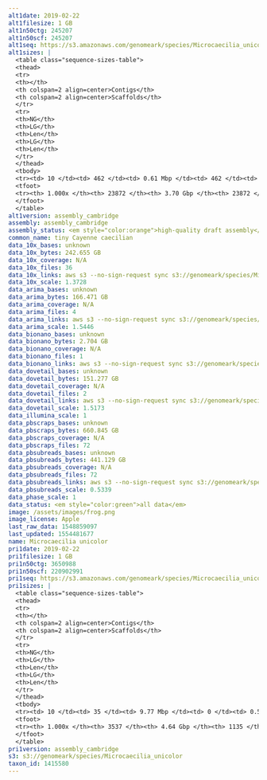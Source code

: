 ```yaml
---
alt1date: 2019-02-22
alt1filesize: 1 GB
alt1n50ctg: 245207
alt1n50scf: 245207
alt1seq: https://s3.amazonaws.com/genomeark/species/Microcaecilia_unicolor/aMicUni1/assembly_cambridge/aMicUni1.alt.asm.20190222.fasta.gz
alt1sizes: |
  <table class="sequence-sizes-table">
  <thead>
  <tr>
  <th></th>
  <th colspan=2 align=center>Contigs</th>
  <th colspan=2 align=center>Scaffolds</th>
  </tr>
  <tr>
  <th>NG</th>
  <th>LG</th>
  <th>Len</th>
  <th>LG</th>
  <th>Len</th>
  </tr>
  </thead>
  <tbody>
  <tr><td> 10 </td><td> 462 </td><td> 0.61 Mbp </td><td> 462 </td><td> 0.61 Mbp </td></tr>  <tr><td> 20 </td><td> 1160 </td><td> 0.47 Mbp </td><td> 1160 </td><td> 0.47 Mbp </td></tr>  <tr><td> 30 </td><td> 2044 </td><td> 0.38 Mbp </td><td> 2044 </td><td> 0.38 Mbp </td></tr>  <tr><td> 40 </td><td> 3138 </td><td> 0.30 Mbp </td><td> 3138 </td><td> 0.30 Mbp </td></tr>  <tr style="background-color:#cccccc;"><td> 50 </td><td> 4494 </td><td> 0.25 Mbp </td><td> 4494 </td><td> 0.25 Mbp </td></tr>  <tr><td> 60 </td><td> 6188 </td><td> 0.19 Mbp </td><td> 6188 </td><td> 0.19 Mbp </td></tr>  <tr><td> 70 </td><td> 8348 </td><td> 0.15 Mbp </td><td> 8348 </td><td> 0.15 Mbp </td></tr>  <tr><td> 80 </td><td> 11211 </td><td> 0.11 Mbp </td><td> 11211 </td><td> 0.11 Mbp </td></tr>  <tr><td> 90 </td><td> 15305 </td><td> 72.40 Kbp </td><td> 15305 </td><td> 72.40 Kbp </td></tr>  <tr><td> 100 </td><td> 23871 </td><td> 1  bp </td><td> 23871 </td><td> 1  bp </td></tr>  </tbody>
  <tfoot>
  <tr><th> 1.000x </th><th> 23872 </th><th> 3.70 Gbp </th><th> 23872 </th><th> 3.70 Gbp </th></tr>
  </tfoot>
  </table>
alt1version: assembly_cambridge
assembly: assembly_cambridge
assembly_status: <em style="color:orange">high-quality draft assembly</em>
common_name: tiny Cayenne caecilian
data_10x_bases: unknown
data_10x_bytes: 242.655 GB
data_10x_coverage: N/A
data_10x_files: 36
data_10x_links: aws s3 --no-sign-request sync s3://genomeark/species/Microcaecilia_unicolor/aMicUni1/genomic_data/10x/ .<br>
data_10x_scale: 1.3728
data_arima_bases: unknown
data_arima_bytes: 166.471 GB
data_arima_coverage: N/A
data_arima_files: 4
data_arima_links: aws s3 --no-sign-request sync s3://genomeark/species/Microcaecilia_unicolor/aMicUni1/genomic_data/arima/ .<br>
data_arima_scale: 1.5446
data_bionano_bases: unknown
data_bionano_bytes: 2.704 GB
data_bionano_coverage: N/A
data_bionano_files: 1
data_bionano_links: aws s3 --no-sign-request sync s3://genomeark/species/Microcaecilia_unicolor/aMicUni1/genomic_data/bionano/ .<br>
data_dovetail_bases: unknown
data_dovetail_bytes: 151.277 GB
data_dovetail_coverage: N/A
data_dovetail_files: 2
data_dovetail_links: aws s3 --no-sign-request sync s3://genomeark/species/Microcaecilia_unicolor/aMicUni1/genomic_data/dovetail/ .<br>
data_dovetail_scale: 1.5173
data_illumina_scale: 1
data_pbscraps_bases: unknown
data_pbscraps_bytes: 660.845 GB
data_pbscraps_coverage: N/A
data_pbscraps_files: 72
data_pbsubreads_bases: unknown
data_pbsubreads_bytes: 441.129 GB
data_pbsubreads_coverage: N/A
data_pbsubreads_files: 72
data_pbsubreads_links: aws s3 --no-sign-request sync s3://genomeark/species/Microcaecilia_unicolor/aMicUni1/genomic_data/pacbio/ . --exclude "*scraps.bam"<br>
data_pbsubreads_scale: 0.5339
data_phase_scale: 1
data_status: <em style="color:green">all data</em>
image: /assets/images/frog.png
image_license: Apple
last_raw_data: 1548859097
last_updated: 1554481677
name: Microcaecilia unicolor
pri1date: 2019-02-22
pri1filesize: 1 GB
pri1n50ctg: 3650988
pri1n50scf: 220902991
pri1seq: https://s3.amazonaws.com/genomeark/species/Microcaecilia_unicolor/aMicUni1/assembly_cambridge/aMicUni1.pri.asm.20190222.fasta.gz
pri1sizes: |
  <table class="sequence-sizes-table">
  <thead>
  <tr>
  <th></th>
  <th colspan=2 align=center>Contigs</th>
  <th colspan=2 align=center>Scaffolds</th>
  </tr>
  <tr>
  <th>NG</th>
  <th>LG</th>
  <th>Len</th>
  <th>LG</th>
  <th>Len</th>
  </tr>
  </thead>
  <tbody>
  <tr><td> 10 </td><td> 35 </td><td> 9.77 Mbp </td><td> 0 </td><td> 0.59 Gbp </td></tr>  <tr><td> 20 </td><td> 89 </td><td> 7.37 Mbp </td><td> 1 </td><td> 364.29 Mbp </td></tr>  <tr><td> 30 </td><td> 161 </td><td> 5.60 Mbp </td><td> 3 </td><td> 286.47 Mbp </td></tr>  <tr><td> 40 </td><td> 253 </td><td> 4.64 Mbp </td><td> 5 </td><td> 237.46 Mbp </td></tr>  <tr style="background-color:#cccccc;"><td> 50 </td><td> 366 </td><td style="background-color:#88ff88;"> 3.65 Mbp </td><td> 7 </td><td style="background-color:#88ff88;"> 220.90 Mbp </td></tr>  <tr><td> 60 </td><td> 509 </td><td> 2.89 Mbp </td><td> 9 </td><td> 205.41 Mbp </td></tr>  <tr><td> 70 </td><td> 693 </td><td> 2.18 Mbp </td><td> 12 </td><td> 167.22 Mbp </td></tr>  <tr><td> 80 </td><td> 952 </td><td> 1.46 Mbp </td><td> 15 </td><td> 113.41 Mbp </td></tr>  <tr><td> 90 </td><td> 1374 </td><td> 0.81 Mbp </td><td> 20 </td><td> 56.65 Mbp </td></tr>  <tr><td> 100 </td><td> 3536 </td><td> 60  bp </td><td> 1134 </td><td> 60  bp </td></tr>  </tbody>
  <tfoot>
  <tr><th> 1.000x </th><th> 3537 </th><th> 4.64 Gbp </th><th> 1135 </th><th> 4.73 Gbp </th></tr>
  </tfoot>
  </table>
pri1version: assembly_cambridge
s3: s3://genomeark/species/Microcaecilia_unicolor
taxon_id: 1415580
---
```

